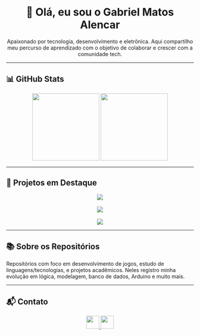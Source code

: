 <h1 align="center">👋 Olá, eu sou o Gabriel Matos Alencar</h1>

<p align="center">
  Apaixonado por tecnologia, desenvolvimento e eletrônica. Aqui compartilho meu percurso de aprendizado com o objetivo de colaborar e crescer com a comunidade tech.
</p>

---

## 📊 GitHub Stats
<div align="center">
  <img height="180px" src="https://github-readme-stats.vercel.app/api?username=gabrielalencargma&theme=yellow&show_icons=true&title_color=FFD700&icon_color=FFD700&text_color=F0E68C&bg_color=0d1117">
  <img height="180px" src="https://github-readme-stats.vercel.app/api/top-langs/?username=gabrielalencargma&theme=yellow&layout=compact&title_color=FFD700&text_color=F0E68C&bg_color=0d1117">
</div>

---

## 🚀 Projetos em Destaque

<p align="center">
  <a href="https://github.com/MTGrupo/SOP-SalveOsPatinhos">
    <img src="https://github-readme-stats.vercel.app/api/pin/?username=MTGrupo&repo=SOP-SalveOsPatinhos&theme=yellow&title_color=FFD700&text_color=F0E68C&icon_color=FFD700&bg_color=0d1117">
  </a>
  <br><br>
  <a href="https://github.com/CC-SI/Game_lendas_corrompidas">
    <img src="https://github-readme-stats.vercel.app/api/pin/?username=CC-SI&repo=Game_lendas_corrompidas&theme=yellow&title_color=FFD700&text_color=F0E68C&icon_color=FFD700&bg_color=0d1117">
  </a>
  <br><br>
  <a href="https://github.com/gabrielalencargma/sistema_consultas_medicas">
    <img src="https://github-readme-stats.vercel.app/api/pin/?username=gabrielalencargma&repo=sistema_consultas_medicas&theme=yellow&title_color=FFD700&text_color=F0E68C&icon_color=FFD700&bg_color=0d1117">
  </a>
</p>

---

## 📚 Sobre os Repositórios
Repositórios com foco em desenvolvimento de jogos, estudo de linguagens/tecnologias, e projetos acadêmicos. Neles registro minha evolução em lógica, modelagem, banco de dados, Arduino e muito mais.

---

## 📬 Contato
<div align="center">
  <a href="https://www.linkedin.com/in/gabrielalencargma/">
    <img height="35px" src="https://img.shields.io/badge/LinkedIn-FFD700?style=for-the-badge&logo=linkedin&logoColor=black">
  </a>
  <a href="mailto:gabrielalencar.gma@gmail.com">
    <img height="35px" src="https://img.shields.io/badge/Gmail-F0E68C?style=for-the-badge&logo=gmail&logoColor=black">
  </a>
</div>
